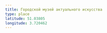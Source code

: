 ```yaml
---
title: Городской музей актуального искусства
type: place
latitude: 51.03805
longitude: 3.720462
---
```

